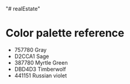 "# realEstate" 

# Color palette reference

- 757780 Gray
- D2CCA1 Sage
- 387780 Myrtle Green
- DBD4D3 Timberwolf
- 441151 Russian violet
